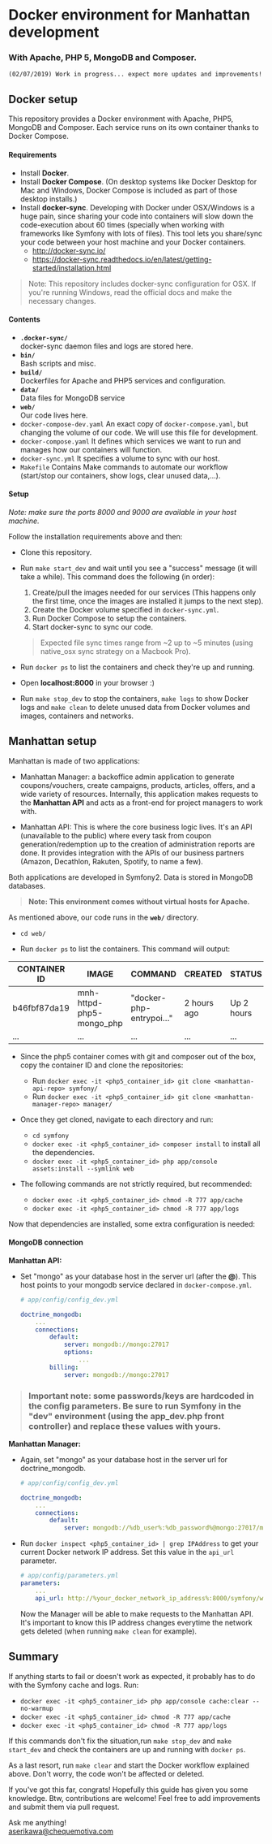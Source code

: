 # Docker environment for Manhattan development 
### With Apache, PHP 5, MongoDB and Composer.

    (02/07/2019) Work in progress... expect more updates and improvements!

## Docker setup

This repository provides a Docker environment with Apache, PHP5, MongoDB and Composer. Each service runs on its own container thanks to Docker Compose.

#### Requirements

* Install **Docker**.
* Install **Docker Compose**. (On desktop systems like Docker Desktop for Mac and Windows, Docker Compose is included as part of those desktop installs.)
* Install **docker-sync**. Developing with Docker under OSX/Windows is a huge pain, since sharing your code into containers will slow down the code-execution about 60 times (specially when working with frameworks like Symfony with lots of files). This tool lets you share/sync your code between your host machine and your Docker containers.
    * http://docker-sync.io/
    * https://docker-sync.readthedocs.io/en/latest/getting-started/installation.html

> Note: This repository includes docker-sync configuration for OSX. If you're running Windows, read the official docs and make the necessary changes.

#### Contents

* **`.docker-sync/`**  
    docker-sync daemon files and logs are stored here.
* **`bin/`**  
    Bash scripts and misc.
* **`build/`**  
    Dockerfiles for Apache and PHP5 services and configuration. 
* **`data/`**  
    Data files for MongoDB service
* **`web/`**  
    Our code lives here.
* `docker-compose-dev.yaml` An exact copy of `docker-compose.yaml`, but changing the volume of our code. We will use this file for development.
* `docker-compose.yaml` It defines which services we want to run and manages how our containers will function.
* `docker-sync.yml` It specifies a volume to sync with our host.
* `Makefile` Contains Make commands to automate our workflow (start/stop our containers, show logs, clear unused data,...).

#### Setup

*Note: make sure the ports 8000 and 9000 are available in your host machine.*
  
Follow the installation requirements above and then:
* Clone this repository.
* Run `make start_dev` and wait until you see a "success" message (it will take a while). This command does the following (in order):
  1. Create/pull the images needed for our services (This happens only the first time, once the images are installed it jumps to the next step).
  2. Create the Docker volume specified in `docker-sync.yml`.
  3. Run Docker Compose to setup the containers.
  4. Start docker-sync to sync our code.
  
  > Expected file sync times range from ~2 up to ~5 minutes (using native_osx sync strategy on a Macbook Pro).

* Run `docker ps` to list the containers and check they're up and running.
* Open **localhost:8000** in your browser :)
* Run `make stop_dev` to stop the containers, `make logs` to show Docker logs and `make clean` to delete unused data from Docker volumes and images, containers and networks.

## Manhattan setup

Manhattan is made of two applications:
* Manhattan Manager: a backoffice admin application to generate coupons/vouchers, create campaigns, products, articles, offers, and a wide variety of resources. Internally, this application makes requests to the **Manhattan API** and acts as a front-end for project managers to work with.

* Manhattan API: This is where the core business logic lives. It's an API (unavailable to the public) where every task from coupon generation/redemption up to the creation of administration reports are done. It provides integration with the APIs of our business partners (Amazon, Decathlon, Rakuten, Spotify, to name a few). 

Both applications are developed in Symfony2. Data is stored in MongoDB databases.

> **Note: This environment comes without virtual hosts for Apache.** 

As mentioned above, our code runs in the **`web/`** directory.

* `cd web/`

* Run `docker ps` to list the containers. This command will output:  

| CONTAINER ID | IMAGE | COMMAND | CREATED | STATUS | PORTS | NAMES | 
|---	       |---	   |---	     |---	   |---	    |---    |---    |
| b46fbf87da19 | mnh-httpd-php5-mongo_php | "docker-php-entrypoi…" | 2 hours ago | Up 2 hours | 9000/tcp | php5
| ...          | ...   | ...     | ...     | ...    | ...   | ...   |

* Since the php5 container comes with git and composer out of the box, copy the container ID and clone the repositories:
    - Run `docker exec -it <php5_container_id> git clone <manhattan-api-repo> symfony/`
    - Run `docker exec -it <php5_container_id> git clone <manhattan-manager-repo> manager/`

* Once they get cloned, navigate to each directory and run:
    - `cd symfony`
    - `docker exec -it <php5_container_id> composer install` to install all the dependencies.
    - `docker exec -it <php5_container_id> php app/console assets:install --symlink web`

* The following commands are not strictly required, but recommended:
    - `docker exec -it <php5_container_id> chmod -R 777 app/cache`
    - `docker exec -it <php5_container_id> chmod -R 777 app/logs`

Now that dependencies are installed, some extra configuration is needed:

#### MongoDB connection

**Manhattan API:**  

- Set "mongo" as your database host in the server url (after the **@**). This host points to your mongodb service declared in `docker-compose.yml`.

    ```yaml
    # app/config/config_dev.yml

    doctrine_mongodb:
        ...
        connections:
            default:
                server: mongodb://mongo:27017
                options:
                    ...
            billing:
                server: mongodb://mongo:27017
    ```

> ### **Important note**: some passwords/keys are hardcoded in the config parameters. Be sure to run Symfony in the "dev" environment (using the **app_dev.php** front controller) and replace these values with yours.


**Manhattan Manager:**

- Again, set "mongo" as your database host in the server url for doctrine_mongodb.
  
    ```yaml
    # app/config/config_dev.yml

    doctrine_mongodb:
        ...
        connections:
            default:
                server: mongodb://%db_user%:%db_password%@mongo:27017/manager
    ```

- Run `docker inspect <php5_container_id> | grep IPAddress` to get your current Docker network IP address. Set this value in the `api_url` parameter.
    ```yaml
    # app/config/parameters.yml
    parameters:
        ...
        api_url: http://%your_docker_network_ip_address%:8000/symfony/web/app_dev.php
    ```
    Now the Manager will be able to make requests to the Manhattan API. It's important to know this IP address changes everytime the network gets deleted (when running `make clean` for example).


## Summary

If anything starts to fail or doesn't work as expected, it probably has to do with the Symfony cache and logs. Run:
- `docker exec -it <php5_container_id> php app/console cache:clear --no-warmup`
- `docker exec -it <php5_container_id> chmod -R 777 app/cache`
- `docker exec -it <php5_container_id> chmod -R 777 app/logs`

If this commands don't fix the situation,run `make stop_dev` and `make start_dev` and check the containers are up and running with `docker ps`.

As a last resort, run `make clear` and start the Docker workflow explained above. Don't worry, the code won't be affected or deleted.

If you've got this far, congrats! Hopefully this guide has given you some knowledge. Btw, contributions are welcome! Feel free to add improvements and submit them via pull request.

Ask me anything!  
aserikawa@chequemotiva.com
    